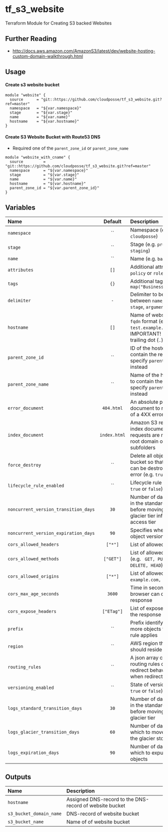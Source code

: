 # tf_s3_website

Terraform Module for Creating S3 backed Websites

## Further Reading

* http://docs.aws.amazon.com/AmazonS3/latest/dev/website-hosting-custom-domain-walkthrough.html

## Usage

#### Create s3 website bucket
```hcl
module "website" {
  source      = "git::https://github.com/cloudposse/tf_s3_website.git?ref=master"
  namespace   = "${var.namespace}"
  stage       = "${var.stage}"
  name        = "${var.name}"
  hostname    = "${var.hostname}"
}
```

#### Create S3 Website Bucket with Route53 DNS

* Required one of the `parent_zone_id` or `parent_zone_name`

```hcl
module "website_with_cname" {
  source         = "git::https://github.com/cloudposse/tf_s3_website.git?ref=master"
  namespace      = "${var.namespace}"
  stage          = "${var.stage}"
  name           = "${var.name}"
  hostname       = "${var.hostname}"
  parent_zone_id = "${var.parent_zone_id}"
}
```

## Variables

|  Name                               |  Default       |  Description                                                                                                    | Required |
|:------------------------------------|:--------------:|:----------------------------------------------------------------------------------------------------------------|:--------:|
| `namespace`                         | ``             | Namespace (e.g. `cp` or `cloudposse`)                                                                           | Yes      |
| `stage`                             | ``             | Stage (e.g. `prod`, `dev`, `staging`)                                                                           | Yes      |
| `name`                              | ``             | Name  (e.g. `bastion` or `db`)                                                                                  | Yes      |
| `attributes`                        | `[]`           | Additional attributes (e.g. `policy` or `role`)                                                                 | No       |
| `tags`                              | `{}`           | Additional tags  (e.g. `map("BusinessUnit","XYZ")`                                                              | No       |
| `delimiter`                         | `-`            | Delimiter to be used between `name`, `namespace`, `stage`, `arguments`, etc.                                    | No       |
| `hostname`                          | `[]`           | Name of website bucket in `fqdn` format (e.g. `test.example.com`). IMPORTANT! Do not add trailing dot (`.`)     | Yes      |
| `parent_zone_id`                    | ``             | ID of the hosted zone to contain the record or specify `parent_zone_name` instead                               | No       |
| `parent_zone_name`                  | ``             | Name of the hosted zone to contain the record or specify `parent_zone_id` instead                               | No       |
| `error_document`                    | `404.html`     | An absolute path to the document to return in case of a 4XX error                                               | No       |
| `index_document`                    | `index.html`   | Amazon S3 returns this index document when requests are made to the root domain or any of the subfolders        | No       |
| `force_destroy`                     | ``             | Delete all objects from the bucket so that the bucket can be destroyed without error (e.g. `true` or `false`)   | No       |
| `lifecycle_rule_enabled`            | ``             | Lifecycle rule status (e.g. `true` or `false`)                                                                  | No       |
| `noncurrent_version_transition_days`| `30`           | Number of days to persist in the standard storage tier before moving to the glacier tier infrequent access tier | No       |
| `noncurrent_version_expiration_days`| `90`           | Specifies when noncurrent object versions expire                                                                | No       |
| `cors_allowed_headers`              | `["*"]`        | List of allowed headers                                                                                         | No       |
| `cors_allowed_methods`              | `["GET"]`      | List of allowed methods (e.g. ` GET, PUT, POST, DELETE, HEAD`)                                                  | No       |
| `cors_allowed_origins`              | `["*"]`        | List of allowed origins (e.g. ` example.com, test.com`)                                                         | No       |
| `cors_max_age_seconds`              | `3600`         | Time in seconds that browser can cache the response                                                             | No       |
| `cors_expose_headers`               | `["ETag"]`     | List of expose header in the response                                                                           | No       |
| `prefix`                            | ``             | Prefix identifying one or more objects to which the rule applies                                                | No       |
| `region`                            | ``             | AWS region this bucket should reside in                                                                         | No       |
| `routing_rules`                     | ``             | A json array containing routing rules describing redirect behavior and when redirects are applied               | No       |
| `versioning_enabled`                | ``             | State of versioning (e.g. `true` or `false`)                                                                    | No       |
| `logs_standard_transition_days`     | `30`           | Number of days to persist in the standard storage tier before moving to the glacier tier                        | No       |
| `logs_glacier_transition_days`      | `60`           | Number of days after which to move the data to the glacier storage tier                                         | No       |
| `logs_expiration_days`              | `90`           | Number of days after which to expunge the objects                                                               | No       |

## Outputs

| Name                           | Description                                                 |
|:------------------------------ |:------------------------------------------------------------|
| `hostname`                     | Assigned DNS-record to the DNS-record of website bucket     |
| `s3_bucket_domain_name`        | DNS-record of website bucket                                |
| `s3_bucket_name`               | Name of of website bucket                                   |
